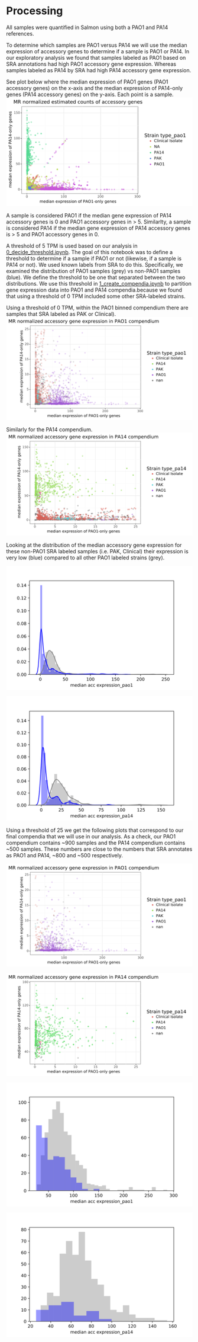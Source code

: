 # Processing
All samples were quantified in Salmon using both a PAO1 and PA14 references.

To determine which samples are PAO1 versus PA14 we will use the median expression of accessory genes to determine if a sample is PAO1 or PA14.
In our exploratory analysis we found that samples labeled as PAO1 based on SRA annotations had high PAO1 accessory gene expression.
Whereas samples labeled as PA14 by SRA had high PA14 accessory gene expression.

See plot below where the median expression of PAO1 genes (PAO1 accessory genes) on the x-axis and the median expression of PA14-only genes (PA14 accessory genes) on the y-axis.
Each point is a sample.
![all_samples](https://github.com/greenelab/core-accessory-interactome/blob/master/explore_data/Expression_accessory_genes_all_samples.svg)

A sample is considered PAO1 if the median gene expression of PA14 accessory genes is 0 and PAO1 accessory genes in > 5.
Similarlty, a sample is considered PA14 if the median gene expression of PA14 accessory genes is > 5 and PAO1 accessory genes in 0.

A threshold of 5 TPM is used based on our analysis in [0_decide_threshold.ipynb](0_decide_threshold.ipynb). The goal of this notebook was to  define a threshold to determine if a sample if PAO1 or not (likewise, if a sample is PA14 or not). We used known labels from SRA to do this. Specifically, we examined the distribution of PAO1 samples (grey) vs non-PAO1 samples (blue). We define the threshold to be one that separated between the two distributions. We use this threshold in [1_create_compendia.ipynb](1_create_compendia.ipynb) to partition gene expression data into PAO1 and PA14 compendia.because we found that using a threshold of 0 TPM included some other SRA-labeled strains.

Using a threshold of 0 TPM, within the PAO1 binned compendium there are samples that SRA labeled as PAK or Clinical).
![pao1_compendium_0thresdhold](https://github.com/greenelab/core-accessory-interactome/blob/master/processing/MR_median_acc_expression_pao1_compendium_0threshold.svg)


Similarly for the PA14 compendium.
![pa14_compendium_0thresdhold](https://github.com/greenelab/core-accessory-interactome/blob/master/processing/MR_median_acc_expression_pa14_compendium_0threshold.svg)

Looking at the distribution of the median accessory gene expression for these non-PAO1 SRA labeled samples (i.e. PAK, Clinical) their expression is very low (blue) compared to all other PAO1 labeled strains (grey).

![pao1_dist_0thresdhold](https://github.com/greenelab/core-accessory-interactome/blob/master/processing/dist_median_acc_expression_pao1_compendium_0threshold.svg)

![pa14_dist_0thresdhold](https://github.com/greenelab/core-accessory-interactome/blob/master/processing/dist_median_acc_expression_pa14_compendium_0threshold.svg)

Using a threshold of 25 we get the following plots that correspond to our final compendia that we will use in our analysis.
As a check, our PAO1 compendium contains ~900 samples and the PA14 compendium contains ~500 samples.
These numbers are close to the numbers that SRA annotates as PAO1 and PA14, ~800 and ~500 respectively.

![pao1_compendium_5thresdhold](https://github.com/greenelab/core-accessory-interactome/blob/master/processing/MR_median_acc_expression_pao1_compendium_25threshold.svg)

![pa14_compendium_5thresdhold](https://github.com/greenelab/core-accessory-interactome/blob/master/processing/MR_median_acc_expression_pa14_compendium_25threshold.svg)

![pao1_dist_5thresdhold](https://github.com/greenelab/core-accessory-interactome/blob/master/processing/dist_median_acc_expression_pao1_compendium_25threshold.svg)

![pa14_dist_5thresdhold](https://github.com/greenelab/core-accessory-interactome/blob/master/processing/dist_median_acc_expression_pa14_compendium_25threshold.svg)